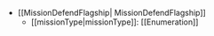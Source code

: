  * [[MissionDefendFlagship| MissionDefendFlagship]]
   * [[missionType|missionType]]: [[Enumeration]]

